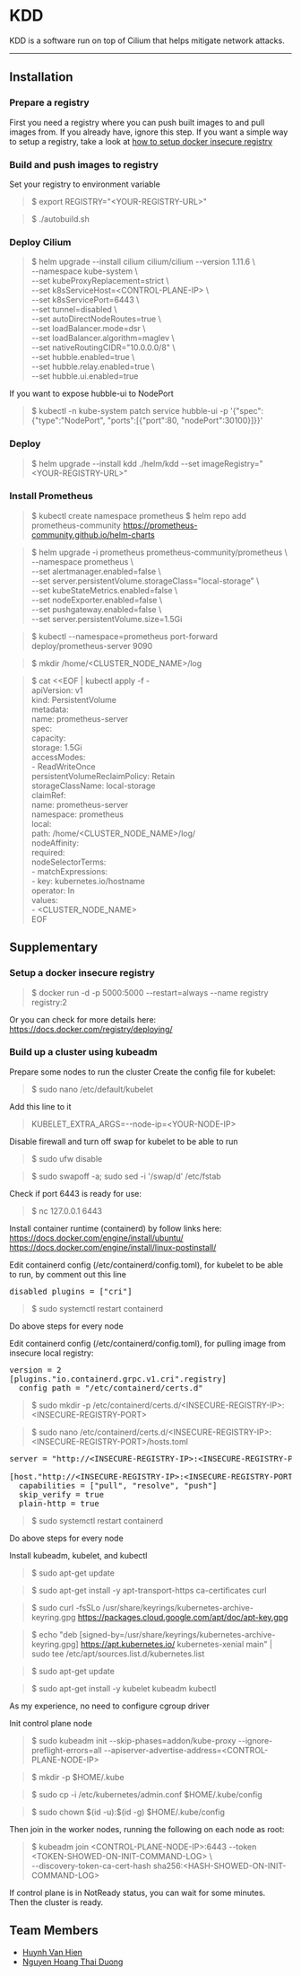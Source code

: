 # KDD
 KDD is a software run on top of Cilium that helps mitigate network attacks.
<hr>

## Installation
### Prepare a registry
First you need a registry where you can push built images to and pull images from. If you already have, ignore this step.
If you want a simple way to setup a registry, take a look at [how to setup docker insecure registry](#setup-a-docker-insecure-registry)
### Build and push images to registry
Set your registry to environment variable
> $ export REGISTRY="\<YOUR-REGISTRY-URL\>"

> $ ./autobuild.sh
### Deploy Cilium
> $ helm upgrade --install cilium cilium/cilium --version 1.11.6 \\ \
    --namespace kube-system \\ \
    --set kubeProxyReplacement=strict \\ \
    --set k8sServiceHost=\<CONTROL-PLANE-IP\> \\ \
    --set k8sServicePort=6443 \\ \
    --set tunnel=disabled \\ \
    --set autoDirectNodeRoutes=true \\ \
    --set loadBalancer.mode=dsr \\ \
    --set loadBalancer.algorithm=maglev \\ \
    --set nativeRoutingCIDR="10.0.0.0/8" \\ \
    --set hubble.enabled=true \\ \
    --set hubble.relay.enabled=true \\ \
    --set hubble.ui.enabled=true

If you want to expose hubble-ui to NodePort
> $ kubectl -n kube-system patch service hubble-ui -p '{"spec":{"type":"NodePort", "ports":[{"port":80, "nodePort":30100}]}}'
### Deploy
> $ helm upgrade --install kdd ./helm/kdd --set imageRegistry="\<YOUR-REGISTRY-URL\>"
### Install Prometheus
> $ kubectl create namespace prometheus
> $ helm repo add prometheus-community https://prometheus-community.github.io/helm-charts

> $ helm upgrade -i prometheus prometheus-community/prometheus \\ \
    --namespace prometheus \\ \
    --set alertmanager.enabled=false \\ \
    --set server.persistentVolume.storageClass="local-storage" \\ \
    --set kubeStateMetrics.enabled=false \\ \
    --set nodeExporter.enabled=false \\ \
    --set pushgateway.enabled=false \\ \
    --set server.persistentVolume.size=1.5Gi

> $ kubectl --namespace=prometheus port-forward deploy/prometheus-server 9090

> $ mkdir /home/\<CLUSTER_NODE_NAME\>/log

> $ cat <<EOF | kubectl apply -f - \
apiVersion: v1 \
kind: PersistentVolume \
metadata: \
  name: prometheus-server \
spec: \
  capacity: \
    storage: 1.5Gi \
  accessModes: \
    - ReadWriteOnce \
  persistentVolumeReclaimPolicy: Retain \
  storageClassName: local-storage \
  claimRef: \
    name: prometheus-server \
    namespace: prometheus \
  local: \
    path: /home/\<CLUSTER_NODE_NAME\>/log/ \
  nodeAffinity: \
    required: \
      nodeSelectorTerms: \
       - matchExpressions: \
          - key: kubernetes.io/hostname \
            operator: In \
            values: \
             - \<CLUSTER_NODE_NAME\> \
EOF

## Supplementary
### Setup a docker insecure registry
> $ docker run -d -p 5000:5000 --restart=always --name registry registry:2

Or you can check for more details here:
https://docs.docker.com/registry/deploying/
### Build up a cluster using kubeadm
Prepare some nodes to run the cluster
Create the config file for kubelet: 
> $ sudo nano /etc/default/kubelet

Add this line to it
> KUBELET_EXTRA_ARGS=--node-ip=\<YOUR-NODE-IP\>

Disable firewall and turn off swap for kubelet to be able to run
> $ sudo ufw disable

> $ sudo swapoff -a; sudo sed -i '/swap/d' /etc/fstab

Check if port 6443 is ready for use:
> $ nc 127.0.0.1 6443

Install container runtime (containerd) by follow links here: \
https://docs.docker.com/engine/install/ubuntu/ \
https://docs.docker.com/engine/install/linux-postinstall/

Edit containerd config (/etc/containerd/config.toml), for kubelet to be able to run, by comment out this line
<pre>
disabled_plugins = ["cri"]
</pre>
> $ sudo systemctl restart containerd

Do above steps for every node

Edit containerd config (/etc/containerd/config.toml), for pulling image from insecure local registry:
<pre>
version = 2
[plugins."io.containerd.grpc.v1.cri".registry]
  config_path = "/etc/containerd/certs.d"
</pre>

> $ sudo mkdir -p /etc/containerd/certs.d/\<INSECURE-REGISTRY-IP\>:\<INSECURE-REGISTRY-PORT\>

> $ sudo nano /etc/containerd/certs.d/\<INSECURE-REGISTRY-IP\>:\<INSECURE-REGISTRY-PORT\>/hosts.toml

<pre>
server = "http://&ltINSECURE-REGISTRY-IP&gt:&ltINSECURE-REGISTRY-PORT&gt"

[host."http://&ltINSECURE-REGISTRY-IP&gt:&ltINSECURE-REGISTRY-PORT&gt"]
  capabilities = ["pull", "resolve", "push"]
  skip_verify = true
  plain-http = true
</pre>
> $ sudo systemctl restart containerd

Do above steps for every node

Install kubeadm, kubelet, and kubectl
> $ sudo apt-get update

> $ sudo apt-get install -y apt-transport-https ca-certificates curl

> $ sudo curl -fsSLo /usr/share/keyrings/kubernetes-archive-keyring.gpg https://packages.cloud.google.com/apt/doc/apt-key.gpg

> $ echo "deb [signed-by=/usr/share/keyrings/kubernetes-archive-keyring.gpg] https://apt.kubernetes.io/ kubernetes-xenial main" | sudo tee /etc/apt/sources.list.d/kubernetes.list

> $ sudo apt-get update

> $ sudo apt-get install -y kubelet kubeadm kubectl

As my experience, no need to configure cgroup driver

Init control plane node
> $ sudo kubeadm init --skip-phases=addon/kube-proxy --ignore-preflight-errors=all --apiserver-advertise-address=\<CONTROL-PLANE-NODE-IP\>

> $ mkdir -p \$HOME/.kube

> $ sudo cp -i /etc/kubernetes/admin.conf $HOME/.kube/config

> $ sudo chown \$(id -u)\:\$(id -g) \$HOME/.kube/config


Then join in the worker nodes, running the following on each node as root:

> $ kubeadm join \<CONTROL-PLANE-NODE-IP\>:6443 --token \<TOKEN-SHOWED-ON-INIT-COMMAND-LOG\> \\ \
	--discovery-token-ca-cert-hash sha256:\<HASH-SHOWED-ON-INIT-COMMAND-LOG\>

If control plane is in NotReady status, you can wait for some minutes. \
Then the cluster is ready.
## Team Members
* [Huynh Van Hien](https://github.com/hvhq)
* [Nguyen Hoang Thai Duong](https://github.com/somethingintheway)
